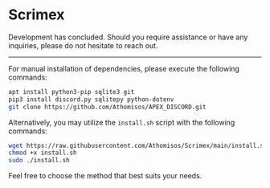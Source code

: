 # Scrimex

Development has concluded. Should you require assistance or have any inquiries, please do not hesitate to reach out.

---

For manual installation of dependencies, please execute the following commands:

```bash
apt install python3-pip sqlite3 git
pip3 install discord.py sqlitepy python-dotenv
git clone https://github.com/Athomisos/APEX_DISCORD.git
```

Alternatively, you may utilize the `install.sh` script with the following commands:

```bash
wget https://raw.githubusercontent.com/Athomisos/Scrimex/main/install.sh
chmod +x install.sh
sudo ./install.sh
```
Feel free to choose the method that best suits your needs.
